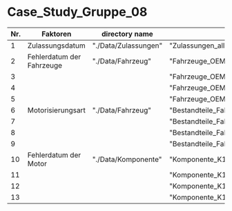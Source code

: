 # Case_Study_Gruppe_08







| Nr.  | Faktoren                  | directory name       | file name                               | Spezifikation |
| ---- | ------------------------- | -------------------- | --------------------------------------- | ------------- |
| 1    | Zulassungsdatum           | "./Data/Zulassungen" | "Zulassungen_alle_Fahrzeuge.csv"        |               |
| 2    | Fehlerdatum der Fahrzeuge | "./Data/Fahrzeug"    | "Fahrzeuge_OEM1_Typ11.csv"              | Typ11         |
| 3    |                           |                      | "Fahrzeuge_OEM1_Typ12.csv"              | Typ12         |
| 4    |                           |                      | "Fahrzeuge_OEM2_Typ21.csv"              | Typ21         |
| 5    |                           |                      | "Fahrzeuge_OEM2_Typ22.csv"              | Typ22         |
| 6    | Motorisierungsart         | "./Data/Fahrzeug"    | "Bestandteile_Fahrzeuge_OEM1_Typ11.csv" | Typ11         |
| 7    |                           |                      | "Bestandteile_Fahrzeuge_OEM1_Typ12.csv" | Typ12         |
| 8    |                           |                      | "Bestandteile_Fahrzeuge_OEM2_Typ21.csv" | Typ21         |
| 9    |                           |                      | "Bestandteile_Fahrzeuge_OEM2_Typ22.csv" | Typ22         |
| 10   | Fehlerdatum der Motor     | "./Data/Komponente"  | "Komponente_K1BE1.csv"                  |               |
| 11   |                           |                      | "Komponente_K1BE2.csv"                  |               |
| 12   |                           |                      | "Komponente_K1DI1.csv"                  |               |
| 13   |                           |                      | "Komponente_K1DI2.txt"                  |               |


